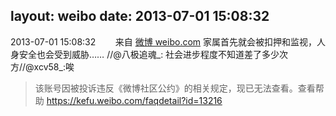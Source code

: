 layout: weibo
date: 2013-07-01 15:08:32
---
<meta name="referrer" content="no-referrer" />

2013-07-01 15:08:32  &nbsp;&nbsp;&nbsp;&nbsp;&nbsp;&nbsp; 来自 <a href="http://weibo.com/" rel="nofollow">微博 weibo.com</a>
家属首先就会被扣押和监视，人身安全也会受到威胁…… //@八极追魂_: 社会进步程度不知道差了多少次方//@xcv58_:唉
>  该账号因被投诉违反《微博社区公约》的相关规定，现已无法查看。查看帮助 https://kefu.weibo.com/faqdetail?id=13216
